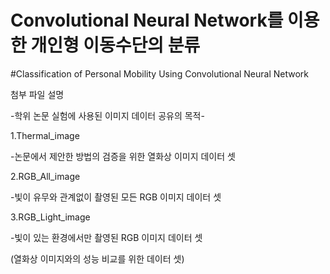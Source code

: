 # Convolutional Neural Network를 이용한 개인형 이동수단의 분류

#Classification of Personal Mobility Using Convolutional Neural Network



첨부 파일 설명

-학위 논문 실험에 사용된 이미지 데이터 공유의 목적-

1.Thermal_image

-논문에서 제안한 방법의 검증을 위한 열화상 이미지 데이터 셋

2.RGB_All_image

-빛이 유무와 관계없이 촬영된 모든  RGB 이미지 데이터 셋

3.RGB_Light_image

-빛이 있는 환경에서만 촬영된 RGB 이미지 데이터 셋

 (열화상 이미지와의 성능 비교를 위한 데이터 셋)
